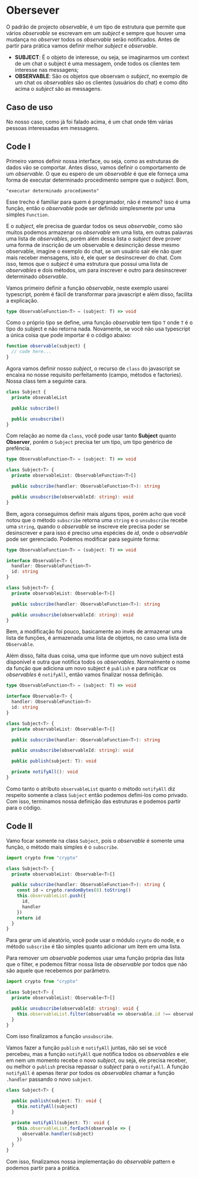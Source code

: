 # Obersever

O padrão de projecto _observable_, é um tipo de estrutura que permite que vários _observable_ se escrevam em um _subject_ e sempre que houver uma mudança no _observer_ todos os _observable_ serão notificados. Antes de partir para prática vamos definir melhor _subject_ e _observable_.

- **SUBJECT**: É o objeto de interesse, ou seja, se imaginarmos um context de um chat o subject é uma messagem, onde todos os clientes tem interesse nas messagens;
- **OBSERVABLE**: São os objetos que observam o _subject_, no exemplo de um chat os _observables_ são os clientes (usuários do chat) e como dito acima o _subject_ são as messagens.

## Caso de uso

No nosso caso, como já foi falado acima, é um chat onde têm várias pessoas interessadas em messagens.

## Code I

Primeiro vamos definir nossa interface, ou seja, como as estruturas de dados vão se comportar. Antes disso, vamos definir o comportamento de um _observable_. O que eu espero de um _observable_ é que ele forneça uma forma de executar determinado procedimento sempre que o _subject_. Bom,

```
"executar determinado procedimento"
```

Esse trecho é familiar para quem é programador, não é mesmo? isso é uma função, então o _observable_ pode ser definido simplesmente por uma simples `Function`.

E o _subject_, ele precisa de guardar todos os seus _observable_, como são muitos podemos armazenar os _observable_ em uma lista, em outras palavras uma lista de _observables_, porém além dessa lista o _subject_ deve prover uma forma de inscrição de um observable e desincrição desse mesmo observable, imagine o exemplo do chat, se um usuário sair ele não quer mais receber mensagens, isto é, ele quer se desinscrever do chat. Com isso, temos que o _subject_ é uma estrutura que possui uma lista de _observables_ e dois métodos, um para inscrever e outro para desinscrever determinado _observable_.

Vamos primeiro definir a função _observable_, neste exemplo usarei typescript, porém é fácil de transformar para javascript e além disso, facilita a explicação.

```ts
type ObservableFunction<T> = (subject: T) => void
```

Como o próprio tipo se define, uma função _observable_ tem tipo `T` onde `T` é o tipo do subject e não retorna nada. Novamente, se você não usa typescript a única coisa que pode importar é o código abaixo:

```js
function observable(subject) {
  // code here...
}
```

Agora vamos definir nosso _subject_, o recurso de `class` do javascript se encaixa no nosse requisito perfeitamento (campo, métodos e factories). Nossa class tem a seguinte cara.

```ts
class Subject {
  private obsevableList

  public subscribe()

  public unsubscribe()
}
```

Com relação ao nome da `class`, você pode usar tanto **Subject** quanto **Observer**, porém o `Subject` precisa ter um tipo, um tipo genérico de prefência.

```ts
type ObservableFunction<T> = (subject: T) => void

class Subject<T> {
  private observableList: ObservableFunction<T>[]

  public subscribe(handler: ObservableFunction<T>): string

  public unsubscribe(observableId: string): void
}
```

Bem, agora conseguimos definir mais alguns tipos, porém acho que você notou que o método `subscribe` retorna uma `string` e o `unsubscribe` recebe uma `string`, quando o _observable_ se inscreve ele precisa poder se desinscrever e para isso é preciso uma espécies de _id_, onde o _observable_ pode ser gerenciado. Podemos modificar para seguinte forma:

```ts
type ObservableFunction<T> = (subject: T) => void

interface Observable<T> {
  handler: ObservableFunction<T>
  id: string
}

class Subject<T> {
  private observableList: Observable<T>[]

  public subscribe(handler: ObservableFunction<T>): string

  public unsubscribe(observableId: string): void
}
```

Bem, a modificação foi pouco, basicamente ao invés de armazenar uma lista de funções, é armazenada uma lista de objetos, no caso uma lista de `Observable`.

Além disso, falta duas coisa, uma que informe que um novo subject está disponível e outra que notifica todos os _observables_. Normalmente o nome da função que adiciona um novo subject é `publish` e para notificar os _observables_ é `notifyAll`, então vamos finalizar nossa definição. 

```ts
type ObservableFunction<T> = (subject: T) => void

interface Observable<T> {
  handler: ObservableFunction<T>
  id: string
}

class Subject<T> {
  private observableList: Observable<T>[]

  public subscribe(handler: ObservableFunction<T>): string

  public unsubscribe(observableId: string): void

  public publish(subject: T): void

  private notifyAll(): void
}
```

Como tanto o atributo `observableList` quanto o método `notifyAll` diz respeito somente a class `Subject` então podemos defini-los como privado. Com isso, terminamos nossa definição das estruturas e podemos partir para o código.

## Code II

Vamo focar somente na class `Subject`, pois o _observable_ é somente uma função, o método mais simples é o `subscribe`.

```ts
import crypto from "crypto"

class Subject<T> {
  private observableList: Observable<T>[]

  public subscribe(handler: ObservableFunction<T>): string {
    const id = crypto.randomBytes(8).toString()
    this.observableList.push({
      id,
      handler
    })
    return id
  }
}
```

Para gerar um id aleatório, você pode usar o módulo `crypto` do node, e o método `subscribe` é tão simples quanto adicionar um item em uma lista.

Para remover um _observable_ podemos usar uma função própria das lista que o filter, e podemos filtrar nossa lista de _observable_ por todos que não são aquele que recebemos por parâmetro.

```ts
import crypto from "crypto"

class Subject<T> {
  private observableList: Observable<T>[]

  public unsubscribe(observableId: string): void {
    this.observableList.filter(observable => observable.id !== observableId)
  }
}
```

Com isso finalizamos a função `unsubscribe`.

Vamos fazer a função `publish` e `notifyAll` juntas, não sei se você percebeu, mas a função `notifyAll` que notifica todos os _observables_ e ele em nem um momento recebe o novo _subject_, ou seja, ele precisa receber, ou melhor o `publish` precisa repassar o _subject_ para o `notifyAll`. A função `notifyAll` é apenas iterar por todos os _observables_ chamar a função `.handler` passando o novo `subject`.


```ts
class Subject<T> {

  public publish(subject: T): void {
    this.notifyAll(subject)
  }

  private notifyAll(subject: T): void {
    this.observableList.forEach(observable => {
      observable.handler(subject)
    })
  }
}
```

Com isso, finalizamos nossa implementação do _observable_ pattern e podemos partir para a prática.